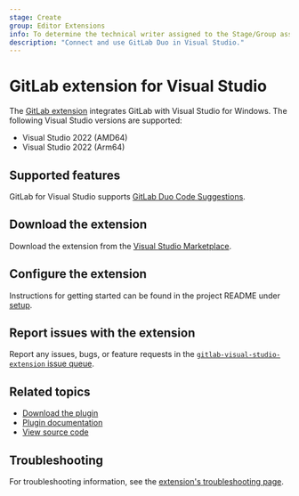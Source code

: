 ```yaml
---
stage: Create
group: Editor Extensions
info: To determine the technical writer assigned to the Stage/Group associated with this page, see https://handbook.gitlab.com/handbook/product/ux/technical-writing/#assignments
description: "Connect and use GitLab Duo in Visual Studio."
---
```


# GitLab extension for Visual Studio

The [GitLab extension](https://marketplace.visualstudio.com/items?itemName=GitLab.GitLabExtensionForVisualStudio)
integrates GitLab with Visual Studio for Windows. The following Visual Studio versions are supported:

- Visual Studio 2022 (AMD64)
- Visual Studio 2022 (Arm64)

## Supported features

GitLab for Visual Studio supports [GitLab Duo Code Suggestions](../../user/project/repository/code_suggestions/index.md).

## Download the extension

Download the extension from the [Visual Studio Marketplace](https://marketplace.visualstudio.com/items?itemName=GitLab.GitLabExtensionForVisualStudio).

## Configure the extension

Instructions for getting started can be found in the project README under [setup](https://gitlab.com/gitlab-org/editor-extensions/gitlab-visual-studio-extension/#setup).

## Report issues with the extension

Report any issues, bugs, or feature requests in the
[`gitlab-visual-studio-extension` issue queue](https://gitlab.com/gitlab-org/editor-extensions/gitlab-visual-studio-extension/-/issues).

## Related topics

- [Download the plugin](https://marketplace.visualstudio.com/items?itemName=GitLab.GitLabExtensionForVisualStudio)
- [Plugin documentation](https://gitlab.com/gitlab-org/editor-extensions/gitlab-visual-studio-extension/-/blob/main/README.md)
- [View source code](https://gitlab.com/gitlab-org/editor-extensions/gitlab-visual-studio-extension)

## Troubleshooting

For troubleshooting information, see the
[extension's troubleshooting page](https://gitlab.com/gitlab-org/editor-extensions/gitlab-visual-studio-extension/-/blob/main/docs/user/troubleshooting.md).
